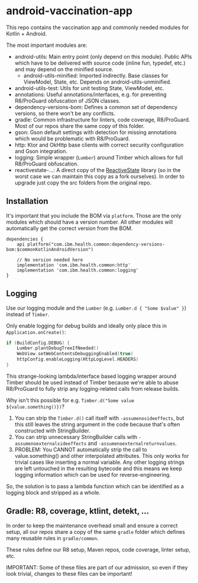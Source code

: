 # android-vaccination-app

This repo contains the vaccination app and commonly needed modules for Kotlin + Android.

The most important modules are:

* android-utils: Main entry point (only depend on this module). Public APIs which have to be delivered with source code (inline fun, typedef, etc.) and may depend on the minified source.
  * android-utils-minified: Imported indirectly. Base classes for ViewModel, State, etc. Depends on android-utils-unminified.
* android-utils-test: Utils for unit testing State, ViewModel, etc.
* annotations: Useful annotations/interfaces, e.g. for preventing R8/ProGuard obfuscation of JSON classes.
* dependency-versions-bom: Defines a common set of dependency versions, so there won't be any conflicts.
* gradle: Common infrastructure for linters, code coverage, R8/ProGuard. Most of our repos share the same copy of this folder.
* gson: Gson default settings with detection for missing annotations which would be problematic with R8/ProGuard.
* http: Ktor and OkHttp base clients with correct security configuration and Gson integration.
* logging: Simple wrapper (`Lumber`) around Timber which allows for full R8/ProGuard obfuscation.
* reactivestate-...: A direct copy of the [ReactiveState](https://github.com/ensody/ReactiveState-Kotlin) library (so in the worst case we can maintain this copy as a fork ourselves). In order to upgrade just copy the src folders from the original repo.

## Installation

It's important that you include the BOM via `platform`. Those are the only modules which should have a version number. All other modules will automatically get the correct version from the BOM.

```
dependencies {
    api platform("com.ibm.health.common:dependency-versions-bom:$commonKotlinAndroidVersion")

    // No version needed here
    implementation 'com.ibm.health.common:http'
    implementation 'com.ibm.health.common:logging'
}
```

## Logging

Use our logging module and the `Lumber` (e.g. `Lumber.d { "Some $value" }`) instead of `Timber`.

Only enable logging for debug builds and ideally only place this in `Application.onCreate()`:

```kotlin
if (BuildConfig.DEBUG) {
    Lumber.plantDebugTreeIfNeeded()
    WebView.setWebContentsDebuggingEnabled(true)
    httpConfig.enableLogging(HttpLogLevel.HEADERS)
}
```

This strange-looking lambda/interface based logging wrapper around Timber should be used instead of Timber because
we're able to abuse R8/ProGuard to fully strip any logging-related calls from release builds.

Why isn't this possible for e.g. `Timber.d("Some value ${value.something()})`?

1. You can strip the `Timber.d()` call itself with `-assumenosideeffects`, but this still leaves the string argument in the
   code because that's often constructed with StringBuilder.
2. You can strip unnecessary StringBuilder calls with `-assumenoexternalsideeffects` and `-assumenoexternalreturnvalues`.
3. PROBLEM: You CANNOT automatically strip the call to value.something() and other interpolated attributes.
   This only works for trivial cases like inserting a normal variable.
   Any other logging strings are left untouched in the resulting bytecode and this means we keep logging information
   which can be used for reverse-engineering.

So, the solution is to pass a lambda function which can be identified as a logging block and stripped as a whole.

## Gradle: R8, coverage, ktlint, detekt, ...

In order to keep the maintenance overhead small and ensure a correct setup, all our repos share a copy of the same `gradle` folder which defines many reusable rules in `gradle/common`.

These rules define our R8 setup, Maven repos, code coverage, linter setup, etc.

IMPORTANT: Some of these files are part of our admission, so even if they look trivial, changes to these files can be important!
